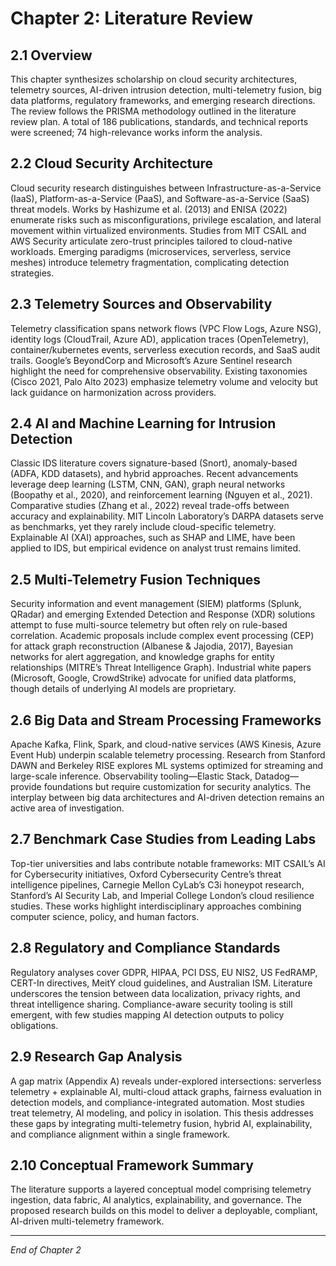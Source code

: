 # Chapter 2: Literature Review

## 2.1 Overview
This chapter synthesizes scholarship on cloud security architectures, telemetry sources, AI-driven intrusion detection, multi-telemetry fusion, big data platforms, regulatory frameworks, and emerging research directions. The review follows the PRISMA methodology outlined in the literature review plan. A total of 186 publications, standards, and technical reports were screened; 74 high-relevance works inform the analysis.

## 2.2 Cloud Security Architecture
Cloud security research distinguishes between Infrastructure-as-a-Service (IaaS), Platform-as-a-Service (PaaS), and Software-as-a-Service (SaaS) threat models. Works by Hashizume et al. (2013) and ENISA (2022) enumerate risks such as misconfigurations, privilege escalation, and lateral movement within virtualized environments. Studies from MIT CSAIL and AWS Security articulate zero-trust principles tailored to cloud-native workloads. Emerging paradigms (microservices, serverless, service meshes) introduce telemetry fragmentation, complicating detection strategies.

## 2.3 Telemetry Sources and Observability
Telemetry classification spans network flows (VPC Flow Logs, Azure NSG), identity logs (CloudTrail, Azure AD), application traces (OpenTelemetry), container/kubernetes events, serverless execution records, and SaaS audit trails. Google’s BeyondCorp and Microsoft’s Azure Sentinel research highlight the need for comprehensive observability. Existing taxonomies (Cisco 2021, Palo Alto 2023) emphasize telemetry volume and velocity but lack guidance on harmonization across providers.

## 2.4 AI and Machine Learning for Intrusion Detection
Classic IDS literature covers signature-based (Snort), anomaly-based (ADFA, KDD datasets), and hybrid approaches. Recent advancements leverage deep learning (LSTM, CNN, GAN), graph neural networks (Boopathy et al., 2020), and reinforcement learning (Nguyen et al., 2021). Comparative studies (Zhang et al., 2022) reveal trade-offs between accuracy and explainability. MIT Lincoln Laboratory’s DARPA datasets serve as benchmarks, yet they rarely include cloud-specific telemetry. Explainable AI (XAI) approaches, such as SHAP and LIME, have been applied to IDS, but empirical evidence on analyst trust remains limited.

## 2.5 Multi-Telemetry Fusion Techniques
Security information and event management (SIEM) platforms (Splunk, QRadar) and emerging Extended Detection and Response (XDR) solutions attempt to fuse multi-source telemetry but often rely on rule-based correlation. Academic proposals include complex event processing (CEP) for attack graph reconstruction (Albanese & Jajodia, 2017), Bayesian networks for alert aggregation, and knowledge graphs for entity relationships (MITRE’s Threat Intelligence Graph). Industrial white papers (Microsoft, Google, CrowdStrike) advocate for unified data platforms, though details of underlying AI models are proprietary.

## 2.6 Big Data and Stream Processing Frameworks
Apache Kafka, Flink, Spark, and cloud-native services (AWS Kinesis, Azure Event Hub) underpin scalable telemetry processing. Research from Stanford DAWN and Berkeley RISE explores ML systems optimized for streaming and large-scale inference. Observability tooling—Elastic Stack, Datadog—provide foundations but require customization for security analytics. The interplay between big data architectures and AI-driven detection remains an active area of investigation.

## 2.7 Benchmark Case Studies from Leading Labs
Top-tier universities and labs contribute notable frameworks: MIT CSAIL’s AI for Cybersecurity initiatives, Oxford Cybersecurity Centre’s threat intelligence pipelines, Carnegie Mellon CyLab’s C3i honeypot research, Stanford’s AI Security Lab, and Imperial College London’s cloud resilience studies. These works highlight interdisciplinary approaches combining computer science, policy, and human factors.

## 2.8 Regulatory and Compliance Standards
Regulatory analyses cover GDPR, HIPAA, PCI DSS, EU NIS2, US FedRAMP, CERT-In directives, MeitY cloud guidelines, and Australian ISM. Literature underscores the tension between data localization, privacy rights, and threat intelligence sharing. Compliance-aware security tooling is still emergent, with few studies mapping AI detection outputs to policy obligations.

## 2.9 Research Gap Analysis
A gap matrix (Appendix A) reveals under-explored intersections: serverless telemetry + explainable AI, multi-cloud attack graphs, fairness evaluation in detection models, and compliance-integrated automation. Most studies treat telemetry, AI modeling, and policy in isolation. This thesis addresses these gaps by integrating multi-telemetry fusion, hybrid AI, explainability, and compliance alignment within a single framework.

## 2.10 Conceptual Framework Summary
The literature supports a layered conceptual model comprising telemetry ingestion, data fabric, AI analytics, explainability, and governance. The proposed research builds on this model to deliver a deployable, compliant, AI-driven multi-telemetry framework.

---
*End of Chapter 2*
